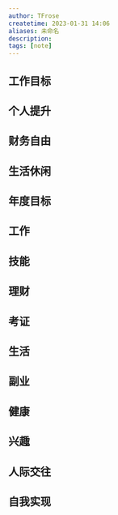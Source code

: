 ```yaml
---
author: TFrose
createtime: 2023-01-31 14:06
aliases: 未命名
description:
tags: [note]
---
```


## 工作目标

## 个人提升

## 财务自由

## 生活休闲

## 年度目标


## 工作

## 技能

## 理财

## 考证

## 生活

## 副业

## 健康

## 兴趣

## 人际交往

## 自我实现



